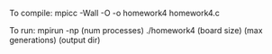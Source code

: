 To compile:
mpicc -Wall -O -o homework4 homework4.c

To run:
mpirun -np (num processes) ./homework4 (board size) (max generations) (output dir)
